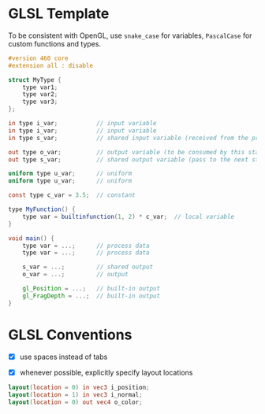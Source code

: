 # GLSL Template

To be consistent with OpenGL, use `snake_case` for variables, `PascalCase` for custom functions and types.

```GLSL
#version 460 core
#extension all : disable

struct MyType {
    type var1;
    type var2;
    type var3;
};

in type i_var;           // input variable
in type i_var;           // input variable
in type s_var;           // shared input variable (received from the previous stage)

out type o_var;          // output variable (to be consumed by this stage)
out type s_var;          // shared output variable (pass to the next stage as input)

uniform type u_var;      // uniform
uniform type u_var;      // uniform

const type c_var = 3.5;  // constant

type MyFunction() {
    type var = builtinfunction(1, 2) * c_var;  // local variable
}

void main() {
    type var = ...;      // process data
    type var = ...;      // process data

    s_var = ...;         // shared output
    o_var = ...;         // output

    gl_Position = ...;   // built-in output
    gl_FragDepth = ...;  // built-in output
}
```

# GLSL Conventions

- [x] use spaces instead of tabs

- [x] whenever possible, explicitly specify layout locations
```GLSL
layout(location = 0) in vec3 i_position;
layout(location = 1) in vec3 i_normal;
layout(location = 0) out vec4 o_color;
```
